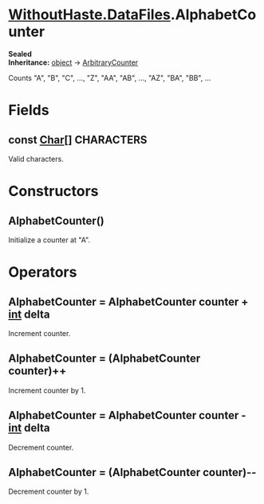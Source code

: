 # [WithoutHaste.DataFiles](TableOfContents.WithoutHaste.DataFiles.md).AlphabetCounter

**Sealed**  
**Inheritance:** [object](https://docs.microsoft.com/en-us/dotnet/api/system.object) → [ArbitraryCounter](WithoutHaste.DataFiles.ArbitraryCounter.md)  

Counts "A", "B", "C", ..., "Z", "AA", "AB", ..., "AZ", "BA", "BB", ...  

# Fields

## const [Char[]](https://docs.microsoft.com/en-us/dotnet/api/system.char[]) CHARACTERS

Valid characters.  

# Constructors

## AlphabetCounter()

Initialize a counter at "A".  

# Operators

## AlphabetCounter = AlphabetCounter counter + [int](https://docs.microsoft.com/en-us/dotnet/api/system.int32) delta

Increment counter.  

## AlphabetCounter = (AlphabetCounter counter)++

Increment counter by 1.  

## AlphabetCounter = AlphabetCounter counter - [int](https://docs.microsoft.com/en-us/dotnet/api/system.int32) delta

Decrement counter.  

## AlphabetCounter = (AlphabetCounter counter)--

Decrement counter by 1.  

